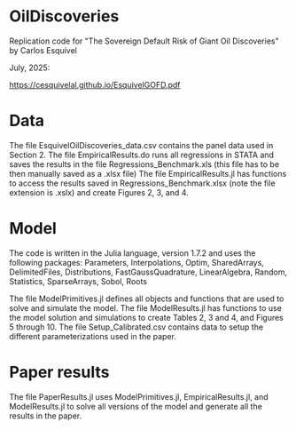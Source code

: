 # OilDiscoveries

Replication code for "The Sovereign Default Risk of Giant Oil Discoveries" by Carlos Esquivel

July, 2025:

https://cesquivelal.github.io/EsquivelGOFD.pdf

# Data

The file EsquivelOilDiscoveries_data.csv contains the panel data used in Section 2.
The file EmpiricalResults.do runs all regressions in STATA and saves the results in the file Regressions_Benchmark.xls (this file has to be then manually saved as a .xlsx file)
The file EmpiricalResults.jl has functions to access the results saved in Regressions_Benchmark.xlsx (note the file extension is .xslx) and create Figures 2, 3, and 4.

# Model

The code is written in the Julia language, version 1.7.2 and uses the following packages:
      Parameters, Interpolations, Optim, SharedArrays, DelimitedFiles,
      Distributions, FastGaussQuadrature, LinearAlgebra, Random, Statistics,
      SparseArrays, Sobol, Roots

The file ModelPrimitives.jl defines all objects and functions that are used to solve and simulate the model.
The file ModelResults.jl has functions to use the model solution and simulations to create Tables 2, 3 and 4, and Figures 5 through 10.
The file Setup_Calibrated.csv contains data to setup the different parameterizations used in the paper.

# Paper results

The file PaperResults.jl uses ModelPrimitives.jl, EmpiricalResults.jl, and ModelResults.jl to solve all versions of the model and generate all the results in the paper.
